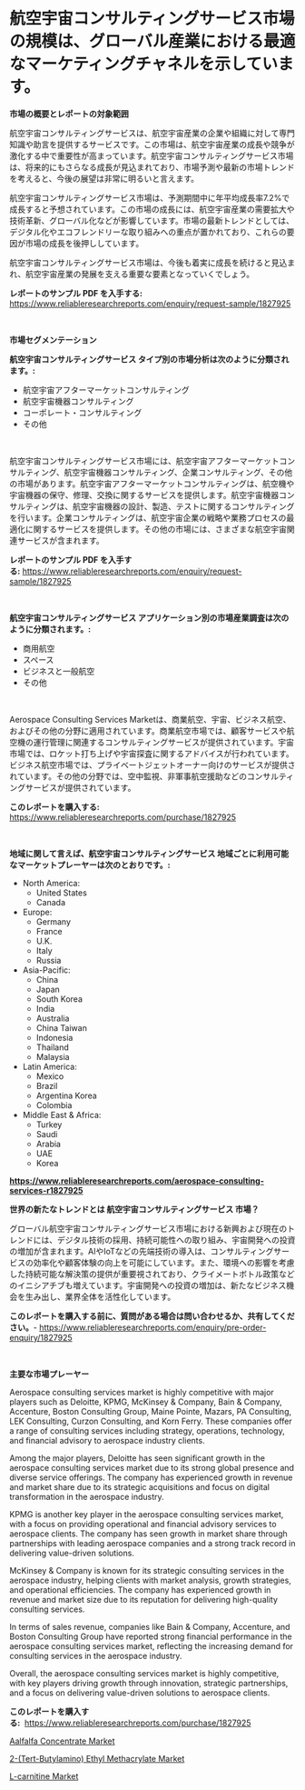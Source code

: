 <p><h1>航空宇宙コンサルティングサービス市場の規模は、グローバル産業における最適なマーケティングチャネルを示しています。</h1></p><p><strong>市場の概要とレポートの対象範囲</strong></p>
<p><p>航空宇宙コンサルティングサービスは、航空宇宙産業の企業や組織に対して専門知識や助言を提供するサービスです。この市場は、航空宇宙産業の成長や競争が激化する中で重要性が高まっています。航空宇宙コンサルティングサービス市場は、将来的にもさらなる成長が見込まれており、市場予測や最新の市場トレンドを考えると、今後の展望は非常に明るいと言えます。</p><p>航空宇宙コンサルティングサービス市場は、予測期間中に年平均成長率7.2%で成長すると予想されています。この市場の成長には、航空宇宙産業の需要拡大や技術革新、グローバル化などが影響しています。市場の最新トレンドとしては、デジタル化やエコフレンドリーな取り組みへの重点が置かれており、これらの要因が市場の成長を後押ししています。</p><p>航空宇宙コンサルティングサービス市場は、今後も着実に成長を続けると見込まれ、航空宇宙産業の発展を支える重要な要素となっていくでしょう。</p></p>
<p><strong>レポートのサンプル PDF を入手する:</strong> <a href="https://www.reliableresearchreports.com/enquiry/request-sample/1827925">https://www.reliableresearchreports.com/enquiry/request-sample/1827925</a></p>
<p>&nbsp;</p>
<p><strong>市場セグメンテーション</strong></p>
<p><strong>航空宇宙コンサルティングサービス タイプ別の市場分析は次のように分類されます。:</strong></p>
<p><ul><li>航空宇宙アフターマーケットコンサルティング</li><li>航空宇宙機器コンサルティング</li><li>コーポレート・コンサルティング</li><li>その他</li></ul></p>
<p>&nbsp;</p>
<p><p>航空宇宙コンサルティングサービス市場には、航空宇宙アフターマーケットコンサルティング、航空宇宙機器コンサルティング、企業コンサルティング、その他の市場があります。航空宇宙アフターマーケットコンサルティングは、航空機や宇宙機器の保守、修理、交換に関するサービスを提供します。航空宇宙機器コンサルティングは、航空宇宙機器の設計、製造、テストに関するコンサルティングを行います。企業コンサルティングは、航空宇宙企業の戦略や業務プロセスの最適化に関するサービスを提供します。その他の市場には、さまざまな航空宇宙関連サービスが含まれます。</p></p>
<p><strong>レポートのサンプル PDF を入手する:</strong>&nbsp;<a href="https://www.reliableresearchreports.com/enquiry/request-sample/1827925">https://www.reliableresearchreports.com/enquiry/request-sample/1827925</a></p>
<p>&nbsp;</p>
<p><strong> 航空宇宙コンサルティングサービス アプリケーション別の市場産業調査は次のように分類されます。:</strong></p>
<p><ul><li>商用航空</li><li>スペース</li><li>ビジネスと一般航空</li><li>その他</li></ul></p>
<p>&nbsp;</p>
<p><p>Aerospace Consulting Services Marketは、商業航空、宇宙、ビジネス航空、およびその他の分野に適用されています。商業航空市場では、顧客サービスや航空機の運行管理に関連するコンサルティングサービスが提供されています。宇宙市場では、ロケット打ち上げや宇宙探査に関するアドバイスが行われています。ビジネス航空市場では、プライベートジェットオーナー向けのサービスが提供されています。その他の分野では、空中監視、非軍事航空援助などのコンサルティングサービスが提供されています。</p></p>
<p><strong>このレポートを購入する:</strong>&nbsp; <a href="https://www.reliableresearchreports.com/purchase/1827925">https://www.reliableresearchreports.com/purchase/1827925</a></p>
<p>&nbsp;</p>
<p><strong>地域に関して言えば、航空宇宙コンサルティングサービス 地域ごとに利用可能なマーケットプレーヤーは次のとおりです。:</strong></p>
<p><ul>
    <li>
        North America:
        <ul>
            <li>United States</li>
            <li>Canada</li>
        </ul>
    </li>
    <li>
        Europe:
        <ul>
            <li>Germany</li>
            <li>France</li>
            <li>U.K.</li>
            <li>Italy</li>
            <li>Russia</li>
        </ul>
    </li>
    <li>
        Asia-Pacific:
        <ul>
            <li>China</li>
            <li>Japan</li>
            <li>South Korea</li>
            <li>India</li>
            <li>Australia</li>
            <li>China Taiwan</li>
            <li>Indonesia</li>
            <li>Thailand</li>
            <li>Malaysia</li>
        </ul>
    </li>
    <li>
        Latin America:
        <ul>
            <li>Mexico</li>
            <li>Brazil</li>
            <li>Argentina Korea</li>
            <li>Colombia</li>
        </ul>
    </li>
    <li>
        Middle East & Africa:
        <ul>
            <li>Turkey</li>
            <li>Saudi</li>
            <li>Arabia</li>
            <li>UAE</li>
            <li>Korea</li>
        </ul>
    </li>
    </ul></p>
<p><strong><a href="https://www.reliableresearchreports.com/aerospace-consulting-services-r1827925">https://www.reliableresearchreports.com/aerospace-consulting-services-r1827925</a></strong>&nbsp;</p>
<p><strong>世界の新たなトレンドとは 航空宇宙コンサルティングサービス 市場？</strong></p>
<p><p>グローバル航空宇宙コンサルティングサービス市場における新興および現在のトレンドには、デジタル技術の採用、持続可能性への取り組み、宇宙開発への投資の増加が含まれます。AIやIoTなどの先端技術の導入は、コンサルティングサービスの効率化や顧客体験の向上を可能にしています。また、環境への影響を考慮した持続可能な解決策の提供が重要視されており、クライメートボトル政策などのイニシアチブも増えています。宇宙開発への投資の増加は、新たなビジネス機会を生み出し、業界全体を活性化しています。</p></p>
<p><strong>このレポートを購入する前に、質問がある場合は問い合わせるか、共有してください。</strong>- <a href="https://www.reliableresearchreports.com/enquiry/pre-order-enquiry/1827925">https://www.reliableresearchreports.com/enquiry/pre-order-enquiry/1827925</a></p>
<p>&nbsp;</p>
<p><strong>主要な市場プレーヤー</strong></p>
<p><p>Aerospace consulting services market is highly competitive with major players such as Deloitte, KPMG, McKinsey & Company, Bain & Company, Accenture, Boston Consulting Group, Maine Pointe, Mazars, PA Consulting, LEK Consulting, Curzon Consulting, and Korn Ferry. These companies offer a range of consulting services including strategy, operations, technology, and financial advisory to aerospace industry clients.</p><p>Among the major players, Deloitte has seen significant growth in the aerospace consulting services market due to its strong global presence and diverse service offerings. The company has experienced growth in revenue and market share due to its strategic acquisitions and focus on digital transformation in the aerospace industry.</p><p>KPMG is another key player in the aerospace consulting services market, with a focus on providing operational and financial advisory services to aerospace clients. The company has seen growth in market share through partnerships with leading aerospace companies and a strong track record in delivering value-driven solutions.</p><p>McKinsey & Company is known for its strategic consulting services in the aerospace industry, helping clients with market analysis, growth strategies, and operational efficiencies. The company has experienced growth in revenue and market size due to its reputation for delivering high-quality consulting services.</p><p>In terms of sales revenue, companies like Bain & Company, Accenture, and Boston Consulting Group have reported strong financial performance in the aerospace consulting services market, reflecting the increasing demand for consulting services in the aerospace industry.</p><p>Overall, the aerospace consulting services market is highly competitive, with key players driving growth through innovation, strategic partnerships, and a focus on delivering value-driven solutions to aerospace clients.</p></p>
<p><strong>このレポートを購入する:</strong>&nbsp;&nbsp;<a href="https://www.reliableresearchreports.com/purchase/1827925">https://www.reliableresearchreports.com/purchase/1827925</a></p>
<p><p><a href="https://www.linkedin.com/pulse/aalfalfa-concentrate-market-furnishes-information-share-99lee?trackingId=Ba67VdnT9K%2FQdAI1zttNjA%3D%3D">Aalfalfa Concentrate Market</a></p><p><a href="https://www.linkedin.com/pulse/analyzing-2-tert-butylamino-ethyl-methacrylate-market-global-bitne?trackingId=Ya%2FTLNJMruVJFVC9pyQ93w%3D%3D">2-(Tert-Butylamino) Ethyl Methacrylate Market</a></p><p><a href="https://www.linkedin.com/pulse/l-carnitine-market-analysis-sze-forecasted-period-from-gqqze?trackingId=dDmFfVP1KkC8D%2FtI2vIo1g%3D%3D">L-carnitine Market</a></p></p>